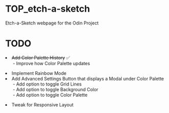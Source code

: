 # TOP_etch-a-sketch
Etch-a-Sketch webpage for the Odin Project

 <h1>TODO</h1>
 <li><s>Add Color Palette History</s> ✅<br>
 <ul>
  - Improve how Color Palette updates <br> 
 </ul>
 <li> Implement Rainbow Mode <br>
 <li> Add Advanced Settings Button that displays a Modal under Color Palette <br>
 <ul> 
  - Add option to toggle Grid Lines <br>
  - Add option to toggle Background Color <br>
  - Add option to toggle Color Palette <br> 
 </ul>
 <li> Tweak for Responsive Layout <br>
